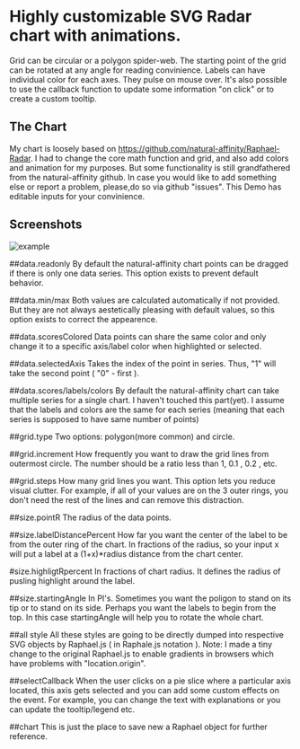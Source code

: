 Highly customizable SVG Radar chart with animations.
=============
Grid can be circular or a polygon spider-web.  The starting point of the grid can be rotated at any angle for reading convinience.  Labels can have individual color for each axes.  They pulse on mouse over. It's also possible to use the callback function to update some information "on click" or to create a custom tooltip.  

The Chart
-------------
My chart is loosely based on https://github.com/natural-affinity/Raphael-Radar.  I had to change the core math function and grid, and also add colors and animation for my purposes.  But some functionality is still grandfathered from the natural-affinity github. In case you would like to add something else or report a problem, please,do so via github "issues".  This Demo has editable inputs for your convinience.
                    
Screenshots
-----------
![example]()

##data.readonly 
By default the natural-affinity chart points can be dragged if there is only one data series. This option exists to prevent default behavior.
                
##data.min/max 
Both values are calculated automatically if not provided. But they are not always aestetically pleasing with default values, so this option exists to correct the appearence.
                
##data.scoresColored 
Data points can share the same color and only change it to a specific axis/label color when highlighted or selected.
                
##data.selectedAxis 
Takes the index of the point in series. Thus, "1" will take the second point ( "0" - first ).

##data.scores/labels/colors 
By default the natural-affinity chart can take multiple series for a single chart.  I haven't touched this part(yet). I assume that the labels and colors are the same for each series (meaning that each series is supposed to have same number of points)
                
##grid.type 
Two options: polygon(more common) and circle.
                
##grid.increment 
How frequently you want to draw the grid lines from outermost circle.  The number should be a ratio less than 1, 0.1 , 0.2 , etc.

##grid.steps 
How many grid lines you want. This option lets you reduce visual clutter.  For example, if all of your values are on the 3 outer rings, you don't need the rest of the lines and can remove this distraction.
                
##size.pointR 
The radius of the data points.
                
##size.labelDistancePercent 
How far you want the center of the label to be from the outer ring of the chart.  In fractions of the radius, so your input x will put a label at a (1+x)\*radius distance from the chart center.
                
#size.highligtRpercent 
In fractions of chart radius. It defines the radius of pusling highlight around the label.
                
##size.startingAngle 
In PI's. Sometimes you want the poligon to stand on its tip or to stand on its side.  Perhaps you want the labels to begin from the top.  In this case startingAngle will help you to rotate the whole chart.
                
##all style 
All these styles are going to be directly dumped into respective SVG objects by Raphael.js ( in Raphale.js notation ).  Note: I made a tiny change to the original Raphael.js to enable gradients in browsers which have problems with "location.origin".

##selectCallback 
When the user clicks on a pie slice where a particular axis located, this axis gets selected and you can add some custom effects on the event.  For example, you can change the text with explanations or you can update the tooltip/legend etc.  

##chart 
This is just the place to save new a Raphael object for further reference.


